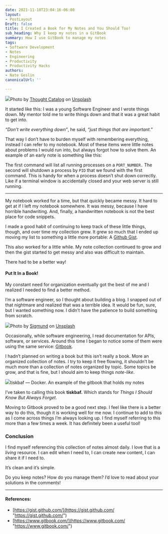 ```yaml
---
date: 2021-11-18T23:04:16-06:00
layout:
- PostLayout
Draft: false
title: I Created a Book for My Notes and You Should Too!
sub_heading: Why I keep my notes in a GitBook
summary: How I use GitBook to manage my notes
tags:
- Software Development
- Notes
- Engineering
- Productivity
- Productivity Hacks
authors:
- Nate Geslin
canonicalUrl: ''

---
```

![](https://cdn-images-1.medium.com/max/1600/0*uPHy-czUw1DMh1q-)Photo by [Thought Catalog](https://unsplash.com/@thoughtcatalog?utm_source=medium&utm_medium=referral) on [Unsplash](https://unsplash.com?utm_source=medium&utm_medium=referral)

It started like this: I was a young Software Engineer and I wrote things down. My mentor told me to write things down and that it was a great habit to get into.

_“Don’t write everything down”_, he said, _“just things that are important.”_

That way I don’t have to burden myself with remembering everything, instead I can refer to my notebook. Most of these items were little notes about problems I would run into, but always forgot how to solve them. An example of an early note is something like this:

The first command will list all running processes on a `PORT_NUMBER.` The second will shutdown a process by `PID` that we found with the first command. This is handy for when a process doesn’t shut down correctly. Like if a terminal window is accidentally closed and your web server is still running.

***

My notebook worked for a time, but that quickly became messy. It hard to get at if I left my notebook somewhere. It was messy, because I have horrible handwriting. And, finally, a handwritten notebook is not the best place for code snippets.

I made a good habit of continuing to keep track of these little things, though, and over time my collection grew. It grew so much that I ended up moving my list to something a little more portable: A [Github Gist](https://gist.github.com/).

This also worked for a little while. My note collection continued to grow and then the gist started to get messy and also was difficult to maintain.

There had to be a better way!

#### Put It In a Book!

My constant need for organization eventually got the best of me and I realized I needed to find a better method.

I’m a software engineer, so I thought about building a blog. I snapped out of that nightmare and realized that was a terrible idea. It would be fun, sure, but I wanted something now. I didn’t have the patience to build something from scratch.

![](https://cdn-images-1.medium.com/max/1600/0*sMVANiLI5pwV77mq)Photo by [Sigmund](https://unsplash.com/@sigmund?utm_source=medium&utm_medium=referral) on [Unsplash](https://unsplash.com?utm_source=medium&utm_medium=referral)

Occasionally, while software engineering, I read documentation for APIs, software, or services. Around this time I began to notice some of them were using the same service: [Gitbook](https://www.gitbook.com/).

I hadn’t planned on writing a book but this isn’t really a book. More an organized collection of notes. I try to keep it free flowing, it shouldn’t be much more than a collection of notes organized by topic. Some topics be grow, and that is fine, but I should aim to keep things _note-like_.

![](https://cdn-images-1.medium.com/max/1600/1*-yNsOai0IhwGapfXEDhgxQ.png)tiskbaf — Docker. An example of the gitbook that holds my notes

I’ve taken to calling this book **tiskbaf.** Which stands for _Things I Should Know But Always Forget._

Moving to Gitbook proved to be a good next step. I feel like there is a better way to do this, though it is working well for me now. I continue to add to this as I come across things I’m always looking up. I find myself referring to this more than a few times a week. It has definitely been a useful tool!

### Conclusion

I find myself referencing this collection of notes almost daily. I love that is a _living_ resource. I can edit when I need to, I can create new content, I can share it if I need to.

It’s clean and it’s simple.

Do you keep notes? How do you manage them? I’d love to read about your solutions in the comments!

***

#### References:

* [https://gist.github.com/](https://gist.github.com/ "https://gist.github.com/")
* [https://www.gitbook.com/](https://www.gitbook.com/ "https://www.gitbook.com/")